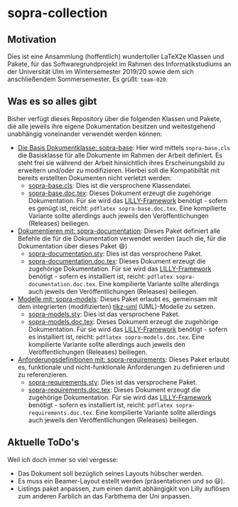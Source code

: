 # sopra-collection

## Motivation
Dies ist eine Ansammlung (hoffentlich) wundertoller LaTeX2e Klassen und Pakete, für das Softwaregrundprojekt
im Rahmen des Informatikstudiums an der Universität Ulm im Wintersemester 2019/20 sowie dem sich anschließendem
Sommersemester. Es grüßt: `team-020`.

## Was es so alles gibt

Bisher verfügt dieses Repository über die folgenden Klassen und Pakete, die alle jeweils ihre eigene Dokumentation
besitzen und weitestgehend unabhängig voneinander verwendet werden können:

- [Die Basis Dokumentklasse: sopra-base](sopra-base):
    Hier wird mittels `sopra-base.cls` die Basisklasse
    für alle Dokumente im Rahmen der Arbeit definiert.
    Es steht frei sie während der Arbeit hinsichtlich
    ihres Erscheinungsbild zu erweitern und/oder zu
    modifizieren. Hierbei soll die Kompatibiltät mit
    bereits erstellten Dokumenten nicht verletzt
    werden:
    - [sopra-base.cls](sopra-base/sopra-base.cls): Dies ist die versprochene Klassendatei.
    - [sopra-base.doc.tex](sopra-base/sopra-base.doc.tex): Dieses Dokument erzeugt die zugehörige Dokumentation. Für sie wird das [LILLY-Framework](https://github.com/EagleoutIce/LILLY) benötigt - sofern es genügt ist, reicht: `pdflatex sopra-base.doc.tex`.
        Eine kompilierte Variante sollte allerdings auch jeweils den Veröffentlichungen (Releases) beiliegen.
- [Dokumentieren mit: sopra-documentation](sopra-documentation):
    Dieses Paket definiert alle Befehle die für die Dokumentation verwendet werden (auch die, für die Dokumentation über dieses Paket :smile:)
    - [sopra-documentation.sty](sopra-documentation/sopra-documentation.sty): Dies ist das versprochene Paket.
    - [sopra-documentation.doc.tex](sopra-documentation/sopra-documentation.doc.tex): Dieses Dokument erzeugt die zugehörige Dokumentation. Für sie wird das [LILLY-Framework](https://github.com/EagleoutIce/LILLY) benötigt - sofern es installiert ist, reicht: `pdflatex sopra-documentation.doc.tex`.
        Eine kompilierte Variante sollte allerdings auch jeweils den Veröffentlichungen (Releases) beiliegen.
- [Modelle mit: sopra-models](sopra-models):
    Dieses Paket erlaubt es, gemeinsam mit dem integrierten (modifizierten) [tikz-uml](https://perso.ensta-paris.fr/~kielbasi/tikzuml/) (UML)-Modelle zu setzen.
    - [sopra-models.sty](sopra-models/sopra-models.sty): Dies ist das versprochene Paket.
    - [sopra-models.doc.tex](sopra-models/sopra-models.doc.tex): Dieses Dokument erzeugt die zugehörige Dokumentation. Für sie wird das [LILLY-Framework](https://github.com/EagleoutIce/LILLY) benötigt - sofern es installiert ist, reicht: `pdflatex sopra-models.doc.tex`.
        Eine kompilierte Variante sollte allerdings auch jeweils den Veröffentlichungen (Releases) beiliegen.
- [Anforderungsdefinitionen mit: sopra-requirements](sopra-requirements):
    Dieses Paket erlaubt es, funktionale und nicht-funktionale Anforderungen zu definieren und zu referenzieren.
    - [sopra-requirements.sty](sopra-requirements/sopra-requirements.sty): Dies ist das versprochene Paket.
    - [sopra-requirements.doc.tex](sopra-requirements/sopra-requirements.doc.tex): Dieses Dokument erzeugt die zugehörige Dokumentation. Für sie wird das [LILLY-Framework](https://github.com/EagleoutIce/LILLY) benötigt - sofern es installiert ist, reicht: `pdflatex sopra-requirements.doc.tex`.
        Eine kompilierte Variante sollte allerdings auch jeweils den Veröffentlichungen (Releases) beiliegen.

## Aktuelle ToDo's

Weil ich doch immer so viel vergesse:

- Das Dokument soll bezüglich seines Layouts hübscher werden.
- Es muss ein Beamer-Layout estellt werden (präsentationen und so :smiley:).
- Listings paket anpassen, zum einen damit abhängigkit von Lilly auflösen
  zum anderen Farblich an das Farbthema der Uni anpassen.